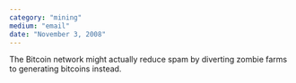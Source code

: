 ```yaml
---
category: "mining"
medium: "email"
date: "November 3, 2008"
---
```

The Bitcoin network might actually reduce spam by diverting zombie farms to generating bitcoins instead.